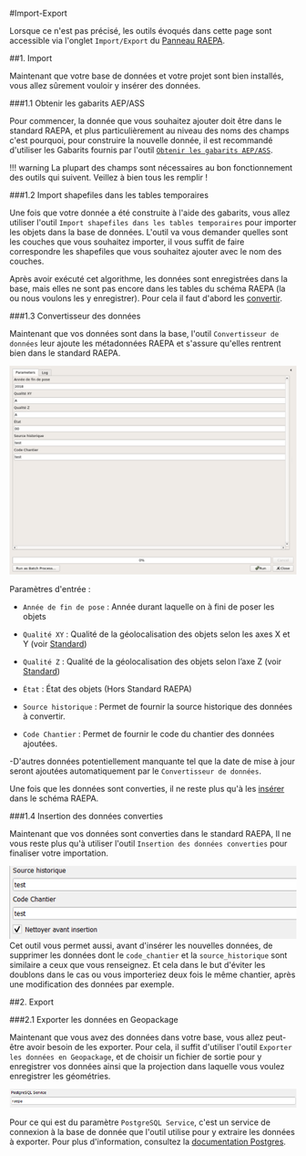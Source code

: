 #Import-Export

Lorsque ce n'est pas précisé, les outils évoqués dans cette page sont accessible via l'onglet `Import/Export` du [Panneau RAEPA](../panel/).

##1. Import

Maintenant que votre base de données et votre projet sont bien installés, vous allez sûrement vouloir y insérer des données.

###1.1 Obtenir les gabarits AEP/ASS

Pour commencer, la donnée que vous souhaitez ajouter doit être dans le standard RAEPA, et plus particulièrement au niveau des noms des champs
c'est pourquoi, pour construire la nouvelle donnée, il est recommandé d'utiliser les Gabarits fournis par l'outil [`Obtenir les gabarits AEP/ASS`](../outils/#2-obtenir-les-gabarits-aepass).

!!! warning
 La plupart des champs sont nécessaires au bon fonctionnement des outils qui suivent. Veillez à bien tous les remplir !

###1.2 Import shapefiles dans les tables temporaires

Une fois que votre donnée a été construite à l'aide des gabarits, vous allez utiliser l'outil `Import shapefiles dans les tables temporaires` pour importer
les objets dans la base de données.
L'outil va vous demander quelles sont les couches que vous souhaitez importer, il vous suffit de faire correspondre les shapefiles que vous souhaitez ajouter avec le nom des couches.

Après avoir exécuté cet algorithme, les données sont enregistrées dans la base, mais elles ne sont pas encore dans les tables du schéma RAEPA (la ou nous voulons les y enregistrer).
Pour cela il faut d'abord les [convertir](#13-convertisseur-des-donnees).

###1.3 Convertisseur des données

Maintenant que vos données sont dans la base, l'outil `Convertisseur de données` leur ajoute les métadonnées RAEPA et s'assure qu'elles
rentrent bien dans le standard RAEPA.

![Convertisseur des données](../processing/raepa-convert_imported_data.png)

Paramètres d'entrée :

- `Année de fin de pose` : Année durant laquelle on à fini de poser les objets

- `Qualité XY` : Qualité de la géolocalisation des objets selon les axes X et Y (voir [Standard](http://www.geoinformations.developpement-durable.gouv.fr/geostandard-reseaux-d-adduction-d-eau-potable-et-d-a3674.html))

- `Qualité Z` : Qualité de la géolocalisation des objets selon l’axe Z (voir [Standard](http://www.geoinformations.developpement-durable.gouv.fr/geostandard-reseaux-d-adduction-d-eau-potable-et-d-a3674.html))

- `État` : État des objets (Hors Standard RAEPA)

- `Source historique` : Permet de fournir la source historique des données à convertir.

- `Code Chantier` : Permet de fournir le code du chantier des données ajoutées.

-D'autres données potentiellement manquante tel que la date de mise à jour seront ajoutées automatiquement par le `Convertisseur de données`.

Une fois que les données sont converties, il ne reste plus qu'à les [insérer](#14-insertion-des-donnees-converties) dans le schéma RAEPA.


###1.4 Insertion des données converties

Maintenant que vos données sont converties dans le standard RAEPA, Il ne vous reste plus qu'à utiliser l'outil `Insertion des données converties` pour finaliser
votre importation.

![Insertion donnée](../media/Insert_data.png)
Cet outil vous permet aussi, avant d'insérer les nouvelles données, de supprimer les données dont le `code_chantier` et la `source_historique`
sont similaire a ceux que vous renseignez. Et cela dans le but d'éviter les doublons dans le cas ou vous importeriez deux fois le même chantier, 
après une modification des données par exemple.

##2. Export

###2.1 Exporter les données en Geopackage

Maintenant que vous avez des données dans votre base, vous allez peut-être avoir besoin de les exporter. Pour cela, il suffit d'utiliser l'outil
`Exporter les données en Geopackage`, et de choisir un fichier de sortie pour y enregistrer vos données ainsi que la projection dans laquelle vous voulez
enregistrer les géométries.

![Exporter les données en Geopackage](../media/Export_data.png)

Pour ce qui est du paramètre `PostgreSQL Service`, c'est un service de connexion à la base de donnée que l'outil utilise pour y extraire les données à exporter.
Pour plus d'information, consultez la [documentation Postgres](https://docs.postgresql.fr/10/libpq-pgservice.html).